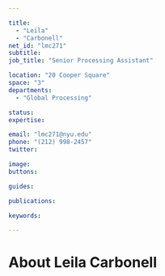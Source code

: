 ```yaml
---

title:
  - "Leila"
  - "Carbonell"
net_id: "lmc271"
subtitle: 
job_title: "Senior Processing Assistant"

location: "20 Cooper Square"
space: "3"
departments:
  - "Global Processing"

status: 
expertise:

email: "lmc271@nyu.edu"
phone: "(212) 998-2457"
twitter: 

image: 
buttons:

guides:

publications:

keywords:

---
```


# About Leila Carbonell


